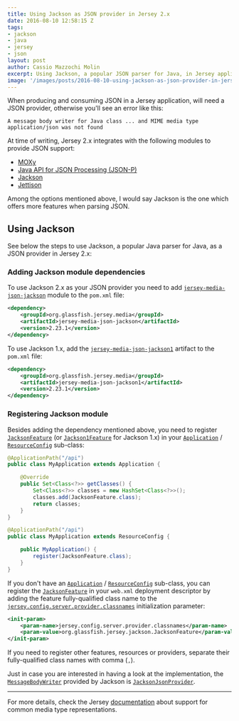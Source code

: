 ```yaml
---
title: Using Jackson as JSON provider in Jersey 2.x
date: 2016-08-10 12:58:15 Z
tags:
- jackson
- java
- jersey
- json
layout: post
author: Cassio Mazzochi Molin
excerpt: Using Jackson, a popular JSON parser for Java, in Jersey applications.
image: '/images/posts/2016-08-10-using-jackson-as-json-provider-in-jersey-2x/cover.jpg'
---
```


When producing and consuming JSON in a Jersey application, will need a JSON provider, otherwise you'll see an error like this:

```nocode
A message body writer for Java class ... and MIME media type application/json was not found
```

At time of writing, Jersey 2.x integrates with the following modules to provide JSON support:

- [MOXy][1]
- [Java API for JSON Processing (JSON-P)][2]
- [Jackson][3]
- [Jettison][4]

Among the options mentioned above, I would say Jackson is the one which offers more features when parsing JSON.

## Using Jackson

See below the steps to use Jackson, a popular Java parser for Java, as a JSON provider in Jersey 2.x:

### Adding Jackson module dependencies

To use Jackson 2.x as your JSON provider you need to add [`jersey-media-json-jackson`][5] module to the `pom.xml` file:

```xml
<dependency>
    <groupId>org.glassfish.jersey.media</groupId>
    <artifactId>jersey-media-json-jackson</artifactId>
    <version>2.23.1</version>
</dependency>
```

To use Jackson 1.x, add the [`jersey-media-json-jackson1`][5] artifact to the `pom.xml` file:

```xml
<dependency>
    <groupId>org.glassfish.jersey.media</groupId>
    <artifactId>jersey-media-json-jackson1</artifactId>
    <version>2.23.1</version>
</dependency>
```

### Registering Jackson module

Besides adding the dependency mentioned above, you need to register [`JacksonFeature`][6] (or [`Jackson1Feature`][7] for Jackson 1.x) in your [`Application`][8] / [`ResourceConfig`][9] sub-class:

```java
@ApplicationPath("/api")
public class MyApplication extends Application {

    @Override
    public Set<Class<?>> getClasses() {
        Set<Class<?>> classes = new HashSet<Class<?>>();
        classes.add(JacksonFeature.class);
        return classes;
    }
}
```

```java
@ApplicationPath("/api")
public class MyApplication extends ResourceConfig {

    public MyApplication() {
        register(JacksonFeature.class);
    }
}
```

If you don't have an [`Application`][8] / [`ResourceConfig`][9] sub-class, you can register the [`JacksonFeature`][6] in your `web.xml` deployment descriptor by adding the feature fully-qualified class name to the [`jersey.config.server.provider.classnames`][10] initialization parameter:

```xml
<init-param>
    <param-name>jersey.config.server.provider.classnames</param-name>
    <param-value>org.glassfish.jersey.jackson.JacksonFeature</param-value>
</init-param>
```

If you need to register other features, resources or providers, separate their fully-qualified class names with comma (`,`).

Just in case you are interested in having a look at the implementation, the [`MessageBodyWriter`][11] provided by Jackson is [`JacksonJsonProvider`][12].

---

For more details, check the Jersey [documentation][13] about support for common media type representations.

[1]: https://jersey.java.net/documentation/latest/media.html#json.moxy
[10]: https://jersey.java.net/project-info/2.23.1/jersey/project/jersey-media-json-jackson1/dependencies.html
[11]: http://docs.oracle.com/javaee/7/api/javax/ws/rs/ext/MessageBodyWriter.html
[12]: http://fasterxml.github.io/jackson-jaxrs-providers/javadoc/2.8/com/fasterxml/jackson/jaxrs/json/JacksonJsonProvider.html
[13]: https://jersey.github.io/documentation/latest/media.html
[2]: https://jersey.github.io/documentation/latest/media.html#json.json-p
[3]: https://jersey.github.io/documentation/latest/media.html#json.jackson
[4]: https://jersey.github.io/documentation/latest/media.html#json.jettison
[5]: https://jersey.github.io/project-info/2.23.1/jersey/project/jersey-media-json-jackson/dependencies.html
[6]: https://jersey.github.io/apidocs/2.23.1/jersey/org/glassfish/jersey/jackson/JacksonFeature.html
[7]: https://jersey.github.io/apidocs/2.23.1/jersey/org/glassfish/jersey/jackson1/Jackson1Feature.html
[8]: https://jersey.github.io/apidocs/2.23.1/jersey/javax/ws/rs/core/Application.html
[9]: https://jersey.github.io/apidocs/2.23.1/jersey/org/glassfish/jersey/server/ResourceConfig.html
